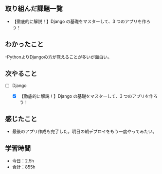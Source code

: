 ## 取り組んだ課題一覧

- 【徹底的に解説！】Django の基礎をマスターして、3 つのアプリを作ろう！

## わかったこと
-PythonよりDjangoの方が覚えることが多いが面白い。

## 次やること

- [ ] Django
    - [x] 【徹底的に解説！】Django の基礎をマスターして、3 つのアプリを作ろう！


## 感じたこと

- 最後のアプリ作成も完了した。明日の朝デプロイをもう一度やってみたい。

## 学習時間

- 今日：2.5h
- 合計：855h